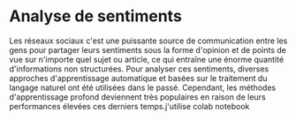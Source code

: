 # Analyse de sentiments

Les réseaux sociaux c'est une puissante source de communication entre les gens pour partager leurs sentiments sous la forme d'opinion et de points de vue sur n'importe quel sujet ou article, ce qui entraîne une énorme quantité d'informations non structurées. Pour analyser ces sentiments, diverses approches d'apprentissage automatique et basées sur le traitement du langage naturel ont été utilisées dans le passé. Cependant, les méthodes d'apprentissage profond deviennent très populaires en raison de leurs performances élevées ces derniers temps.j'utilise colab notebook 

